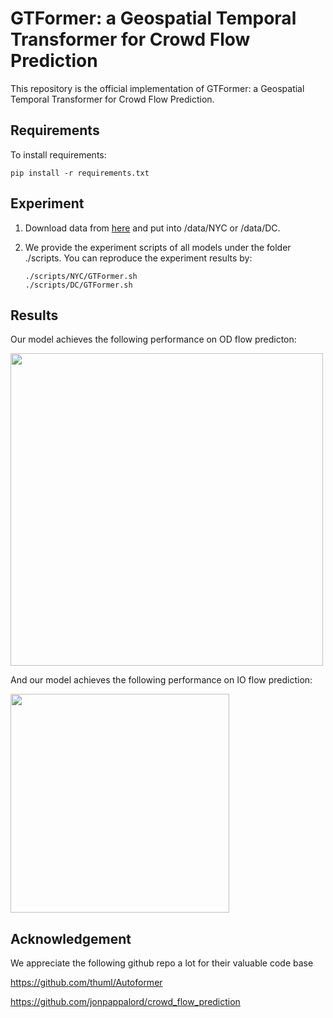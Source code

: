 # GTFormer: a Geospatial Temporal Transformer for Crowd Flow Prediction

This repository is the official implementation of GTFormer: a Geospatial Temporal Transformer for Crowd Flow Prediction. 


## Requirements

To install requirements:

```setup
pip install -r requirements.txt
```

## Experiment

1. Download data from [here](https://drive.google.com/drive/folders/1B9WRpkfHn48VfkaHjnErgQ5yb8Vv6PSj?usp=drive_link) and put into /data/NYC or /data/DC.


2. We provide the experiment scripts of all models under the folder ./scripts. You can reproduce the experiment results by:
   ```
   ./scripts/NYC/GTFormer.sh
   ./scripts/DC/GTFormer.sh
   ``` 


## Results

Our model achieves the following performance on OD flow predicton:

<img src="https://github.com/kodakoda-koda/GTFormer/assets/87755637/e18d0a43-036a-480a-b471-6adaac0bf04b" width="500">

And our model achieves the following performance on IO flow prediction:

<img src="https://github.com/kodakoda-koda/GTFormer/assets/87755637/e312dca7-7198-4d86-a21e-5b01fd521175" width="350">


## Acknowledgement

We appreciate the following github repo a lot for their valuable code base

https://github.com/thuml/Autoformer

https://github.com/jonpappalord/crowd_flow_prediction

